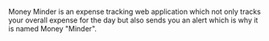 Money Minder is an expense tracking web application which not only tracks your overall expense for the day but also sends you an alert which is why it is named Money "Minder".
